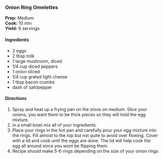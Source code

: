 ### Onion Ring Omelettes

**Prep:** Medium<br>
**Cook:** 10 min<br>
**Yield:** 6 servings

#### Ingredients
* 2 eggs
* 2 tbsp milk
* 1 large mushroom, diced
* 1/4 cup diced peppers
* 1 onion sliced
* 1/4 cup grated light cheese
* 1 tbsp bacon crumbs
* dash of salt/pepper

#### Directions
1. Spray and heat up a frying pan on the stove on medium. Slice your onions, you want them to be thick pieces so they will hold the egg mixture.
2. In a small bowl mix all of your ingredients.
3. Place your rings in the hot pan and carefully pour your egg mixture into the rings. Fill almost to the top but not quite to avoid over flowing. Cover with a lid and cook until the eggs are done. The lid will help cook the egg all around since you wont be flipping them.
4. Recipe should make 5-6 rings depending on the size of your onion rings
